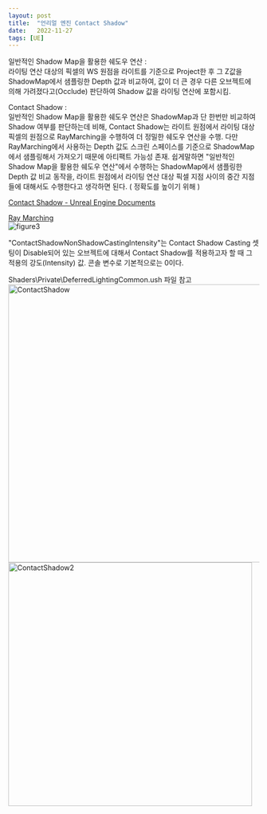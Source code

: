 ```yaml
---
layout: post
title:  "언리얼 엔진 Contact Shadow"
date:   2022-11-27
tags: [UE]
---            
```


일반적인 Shadow Map을 활용한 쉐도우 연산 :               
라이팅 연산 대상의 픽셀의 WS 원점을 라이트를 기준으로 Project한 후 그 Z값을 ShadowMap에서 샘플링한 Depth 값과 비교하여, 값이 더 큰 경우 다른 오브젝트에 의해 가려졌다고(Occlude) 판단하여 Shadow 값을 라이팅 연산에 포함시킴.                 
                   
Contact Shadow :                      
일반적인 Shadow Map을 활용한 쉐도우 연산은 ShadowMap과 단 한번만 비교하여 Shadow 여부를 판단하는데 비해, Contact Shadow는 라이트 원점에서 라이팅 대상 픽셀의 원점으로 RayMarching을 수행하여 더 정밀한 쉐도우 연산을 수행. 다만 RayMarching에서 사용하는 Depth 값도 스크린 스페이스를 기준으로 ShadowMap에서 샘플링해서 가져오기 때문에 아티팩트 가능성 존재. 쉽게말하면 "일반적인 Shadow Map을 활용한 쉐도우 연산"에서 수행하는 ShadowMap에서 샘플링한 Depth 값 비교 동작을, 라이트 원점에서 라이팅 연산 대상 픽셀 지점 사이의 중간 지점들에 대해서도 수행한다고 생각하면 된다. ( 정확도를 높이기 위해 )                                              
            
[Contact Shadow - Unreal Engine Documents](https://docs.unrealengine.com/5.0/en-US/contact-shadows-in-unreal-engine/)                  
                 
[Ray Marching](https://adrianb.io/2016/10/01/raymarching.html)                     
![figure3](https://user-images.githubusercontent.com/33873804/204130892-89948484-1402-4518-9b23-ef9ffb2408e9.png)                
                                 
                                      
"ContactShadowNonShadowCastingIntensity"는 Contact Shadow Casting 셋팅이 Disable되어 있는 오브젝트에 대해서 Contact Shadow를 적용하고자 할 때 그 적용의 강도(Intensity) 값. 콘솔 변수로 기본적으로는 0이다.               
                
                                       
Shaders\Private\DeferredLightingCommon.ush 파일 참고              
<img width="558" alt="ContactShadow" src="https://user-images.githubusercontent.com/33873804/204130610-04d36c2d-cfcb-483d-925a-8c42d5dd3107.png">                    
<img width="489" alt="ContactShadow2" src="https://user-images.githubusercontent.com/33873804/204130611-5f08e06f-e0f1-4076-8369-feae13d96da2.png">                     


